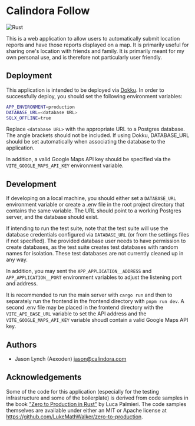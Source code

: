 # Calindora Follow

![Rust](https://github.com/aexoden/com.calindora.follow/actions/workflows/general.yml/badge.svg)

This is a web application to allow users to automatically submit location
reports and have those reports displayed on a map. It is primarily useful for
sharing one's location with friends and family. It is primarily meant for my own
personal use, and is therefore not particularly user friendly.

## Deployment

This application is intended to be deployed via [Dokku](https://dokku.com). In
order to successfully deploy, you should set the following environment variables:

```sh
APP_ENVIRONMENT=production
DATABASE_URL=<database URL>
SQLX_OFFLINE=true
```

Replace ```<database URL>``` with the appropriate URL to a Postgres database.
The angle brackets should not be included. If using Dokku, DATABASE_URL should
be set automatically when associating the database to the application.

In addition, a valid Google Maps API key should be specified via the
`VITE_GOOGLE_MAPS_API_KEY` environment variable.

## Development

If developing on a local machine, you should either set a ```DATABASE_URL```
environment variable or create a .env file in the root project directory that
contains the same variable. The URL should point to a working Postgres server,
and the database should exist.

If intending to run the test suite, note that the test suite will use the
database credentials configured via ```DATABASE_URL``` (or from the settings
files if not specified). The provided database user needs to have permission to
create databases, as the test suite creates test databases with random names
for isolation. These test databases are not currently cleaned up in any way.

In addition, you may sent the `APP_APPLICATION__ADDRESS` and `APP_APPLICATION__PORT`
environment variables to adjust the listening port and address.

It is recommended to run the main server with `cargo run` and then to separately
run the frontend in the frontend directory with `pnpm run dev`. A second .env file
may be placed in the frontend directory with the `VITE_API_BASE_URL` variable to
set the API address and the `VITE_GOOGLE_MAPS_API_KEY` variable shoudl contain a
valid Google Maps API key.

## Authors

* Jason Lynch (Aexoden) <jason@calindora.com>

## Acknowledgements

Some of the code for this application (especially for the testing infrastructure
and some of the boilerplate) is derived from code samples in the book
["Zero to Production in Rust"](https://www.zero2prod.com/) by Luca Palmieri. The
code samples themselves are available under either an MIT or Apache license at
<https://github.com/LukeMathWalker/zero-to-production>.
